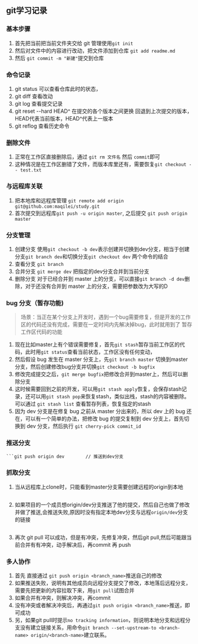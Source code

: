 ## git学习记录

### 基本步骤

1. 首先把当前把当前文件夹交给 git 管理使用`git init`
2. 然后对文件中的内容进行改动，把文件添加到仓库 `git add readme.md`
3. 然后 `git commit -m "新建"`提交到仓库

### 命令记录

1. git status
   可以查看仓库此时的状态，
2. git diff 
   查看改动
3. git log
    查看提交记录
4. git reset --hard HEAD^
   在提交的各个版本之间更换
   回退到上次提交的版本，HEAD代表当前版本，HEAD^代表上一版本
5. git reflog
   查看历史命令
### 删除文件
1. 正常在工作区直接删除后，通过 `git rm 文件名` 然后 `commit`即可
2. 这种情况是在工作区删错了文件，而版本库里还有，需要恢复`git checkout -- test.txt`
### 与远程库关联
1. 把本地库和远程库管理
`git remote add origin git@github.com:maqilei/study.git`
2. 首次提交到远程库`git push -u origin master`, 之后提交 `git push origin master`
### 分支管理
1. 创建分支
使用`git checkout -b dev`表示创建并切换到dev分支，相当于创建分支`git branch dev`和切换分支`git checkout dev` 两个命令的结合
2. 查看分支
`git branch`
3. 合并分支
`git merge dev` 把指定的dev分支合并到当前分支
4. 删除分支
对于已经合并到 master 上的分支，可以直接`git branch -d dev`删除，对于还没有合并到 master 上的分支，需要把参数改为大写的D

### bug 分支（暂存功能)
> 场景：当正在某个分支上开发时，遇到一个bug需要修复，但是开发的工作区的代码还没有完成，需要在一定时间内先解决掉bug，此时就用到了 暂存工作区代码的功能
1. 现在比如master上有个错误需要修复，首先`git stash`暂存当前工作区的代码，此时用`git status`查看当前状态，工作区没有任何变动，
2. 然后假设 bug 发生在 master 分支上，先`git branch master` 切换到master分支，然后创建修改bug分支并切换`git checkout -b bugfix` 
3. 修改完成提交之后，`git merge bugfix`把修改合并到master上，然后可以删除分支
4. 这时候需要回到之前的开发，可以用`git stash apply`恢复，会保存stash记录，还可以用`git stash pop`来恢复stash，类似出栈，stash的内容被删除。可以通过 `git stash list` 查看暂存列表，恢复指定的stash
5. 因为 dev 分支是在修复 bug 之前从 master 分出来的，所以 dev 上的 bug 还在，可以有一个简单的办法，把修改 bug 的提交复制到 dev 分支上，首先切换到 dev 分支，然后执行 `git cherry-pick commit_id`

### 推送分支
```git push origin master     // 推送到主分支
```git push origin dev        // 推送到dev分支
```

### 抓取分支
1. 当从远程库上clone时，只能看到master分支需要创建远程的origin到本地
```git checkout -b dev origin/dev
```
2. 如果项目的一个成员想origin/dev分支推送了他的提交，然后自己也做了修改并做了推送,会推送失败,原因时没有指定本地dev分支与远程`origin/dev`分支的链接
```git branch --set-upstream-to=origin/dev dev  //设置dev和origin/dev的链接
```
3. 再次 git pull 可以成功，但是有冲突，先修复冲突，然后git pull,然后可能跟当前合并有有冲突，动手解决后，再commit 再 push 

### 多人协作
1. 首先 直接通过 `git push origin <branch_name>`推送自己的修改
2. 如果推送失败，说明有其他成员向远程分支提交了修改，本地落后远程分支，需要先把更新的内容拉取下来，用`git pull`试图合并
3. 如果合并有冲突，则解决冲突，再commit
4. 没有冲突或者解决冲突后，再通过`git push origin <branch_name>`推送，即可成功
5. 另，如果git pull时提示`no tracking information`，则说明本地分支和远程分支没有建立链接关系，用命令`git branch --set-upstream-to <branch-name> origin/<branch-name>`建立联系。